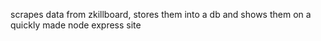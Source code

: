 scrapes data from zkillboard, stores them into a db and shows them on a quickly made node express site
